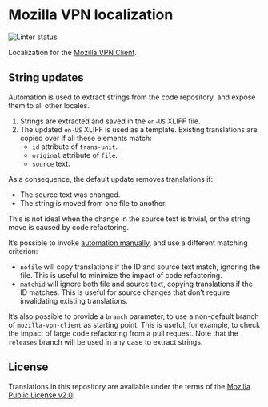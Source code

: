 # Mozilla VPN localization

![Linter status](https://github.com/mozilla-l10n/mozl10n-linter/actions/workflows/vpn.yaml/badge.svg)

Localization for the [Mozilla VPN Client](https://github.com/mozilla-mobile/mozilla-vpn-client).

## String updates

Automation is used to extract strings from the code repository, and expose them to all other locales.

1. Strings are extracted and saved in the `en-US` XLIFF file.
2. The updated `en-US` XLIFF is used as a template. Existing translations are copied over if all these elements match:
    * `id` attribute of `trans-unit`.
    * `original` attribute of `file`.
    * `source` text.

As a consequence, the default update removes translations if:
* The source text was changed.
* The string is moved from one file to another.

This is not ideal when the change in the source text is trivial, or the string move is caused by code refactoring.

It’s possible to invoke [automation manually](https://github.com/mozilla-l10n/mozilla-vpn-client-l10n/actions/workflows/update.yaml), and use a different matching criterion:
* `nofile` will copy translations if the ID and source text match, ignoring the file. This is useful to minimize the impact of code refactoring.
* `matchid` will ignore both file and source text, copying translations if the ID matches. This is useful for source changes that don’t require invalidating existing translations.

It’s also possible to provide a `branch` parameter, to use a non-default branch of `mozilla-vpn-client` as starting point. This is useful, for example, to check the impact of large code refactoring from a pull request. Note that the `releases` branch will be used in any case to extract strings.

## License

Translations in this repository are available under the terms of the [Mozilla Public License v2.0](http://www.mozilla.org/MPL/2.0/).
